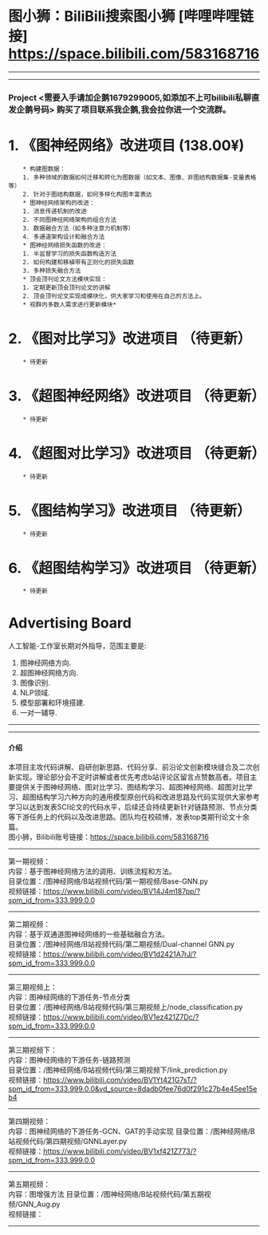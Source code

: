 # 图小狮：BiliBili搜索图小狮 [哔哩哔哩链接] https://space.bilibili.com/583168716 
-------------------------------------------------------------------------------------------
-------------------------------------------------------------------------------------------
### Project <需要入手请加企鹅1679299005,如添加不上可bilibili私聊直发企鹅号码> 购买了项目联系我企鹅,我会拉你进一个交流群。
# 1. 《图神经网络》改进项目 (138.00¥)

        * 构建图数据：
        1. 多种领域的数据如何迁移和转化为图数据（如文本、图像、非图结构数据集-变量表格等）
        2. 针对于图结构数据，如何多样化构图丰富表达
        * 图神经网络架构的改进：
        1. 消息传递机制的改进
        2. 不同图神经网络架构的组合方法
        3. 数据融合方法（如多种注意力机制等）
        4. 多通道架构设计和融合方法
        * 图神经网络损失函数的改进：
        1. 半监督学习的损失函数构造方法
        2. 如何构建和移植带有正则化的损失函数
        3. 多种损失融合方法
        * 顶会顶刊论文方法模块实现：
        1. 定期更新顶会顶刊论文的讲解
        2. 顶会顶刊论文实现成模块化，供大家学习和使用在自己的方法上。
        * 视群内多数人需求进行更新模块*
        
# 2. 《图对比学习》改进项目 （待更新）

        * 待更新

# 3. 《超图神经网络》改进项目 （待更新）

        * 待更新

# 4. 《超图对比学习》改进项目 （待更新）

        * 待更新

# 5. 《图结构学习》改进项目 （待更新）

        * 待更新

# 6. 《超图结构学习》改进项目 （待更新）

        * 待更新
        
# Advertising Board
人工智能-工作室长期对外指导，范围主要是:
1. 图神经网络方向.
2. 超图神经网络方向.
3. 图像识别.
4. NLP领域.
5. 模型部署和环境搭建.
6. 一对一辅导.
-------------------------------------------------------------------------------------------
-------------------------------------------------------------------------------------------
#### 介绍
本项目主攻代码讲解、自研创新思路、代码分享、前沿论文创新模块缝合及二次创新实现。理论部分会不定时讲解或者优先考虑b站评论区留言点赞数高者。项目主要提供关于图神经网络、图对比学习、图结构学习、超图神经网络、超图对比学习、超图结构学习六种方向的通用模型原创代码和改进思路及代码实现供大家参考学习以达到发表SCI论文的代码水平，后续还会持续更新针对链路预测、节点分类等下游任务上的代码以及改进思路。团队均在校硕博，发表top类期刊论文十余篇。  
图小狮，Bilibili账号链接：https://space.bilibili.com/583168716  
********************************************************************************************
第一期视频：  
内容：基于图神经网络方法的调用、训练流程和方法。  
目录位置：/图神经网络/B站视频代码/第一期视频/Base-GNN.py  
视频链接：https://www.bilibili.com/video/BV14J4m187pp/?spm_id_from=333.999.0.0
********************************************************************************************
第二期视频：  
内容：基于双通道图神经网络的一些基础融合方法。  
目录位置：/图神经网络/B站视频代码/第二期视频/Dual-channel GNN.py  
视频链接：https://www.bilibili.com/video/BV1d2421A7rJ/?spm_id_from=333.999.0.0
********************************************************************************************  
第三期视频上：  
内容：图神经网络的下游任务-节点分类  
目录位置：/图神经网络/B站视频代码/第三期视频上/node_classification.py  
视频链接：https://www.bilibili.com/video/BV1ez421Z7Dc/?spm_id_from=333.999.0.0  
********************************************************************************************  
第三期视频下：  
内容：图神经网络的下游任务-链路预测  
目录位置：/图神经网络/B站视频代码/第三期视频下/link_prediction.py  
视频链接：https://www.bilibili.com/video/BV1Yt421G7sT/?spm_id_from=333.999.0.0&vd_source=8dadb0fee76d0f291c27b4e45ee15eb4  
********************************************************************************************  
第四期视频：  
内容：图神经网络的下游任务-GCN、GAT的手动实现 
目录位置：/图神经网络/B站视频代码/第四期视频/GNNLayer.py  
视频链接：https://www.bilibili.com/video/BV1xf421Z773/?spm_id_from=333.999.0.0  
********************************************************************************************  
第五期视频：  
内容：图增强方法 
目录位置：/图神经网络/B站视频代码/第五期视频/GNN_Aug.py  
视频链接：
******************************************************************************************** 
